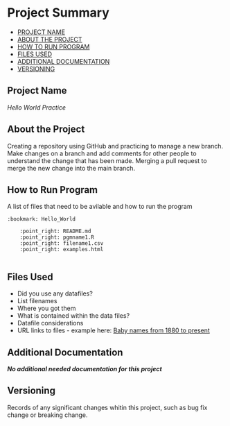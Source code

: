 # Project Summary

- [PROJECT NAME](#Project-Name)
- [ABOUT THE PROJECT](#About-the-project)
- [HOW TO RUN PROGRAM](#How-to-run-program)
- [FILES USED](#files-used)
- [ADDITIONAL DOCUMENTATION](#additional-documentation)
- [VERSIONING](#versioning)

## Project Name

*Hello World Practice* 

## About the Project

Creating a repository using GitHub and practicing to manage a new branch. Make changes on a branch and add comments for other people to understand the change that has been made. Merging a pull request to merge the new change into the main branch.

## How to Run Program 

A list of files that need to be avilable and how to run the program
```text
:bookmark: Hello_World
 
    :point_right: README.md
    :point_right: pgmname1.R
    :point_right: filename1.csv
    :point_right: examples.html
   
```
## Files Used 

- Did you use any datafiles?  
- List filenames
- Where you got them 
- What is contained within the data files?
- Datafile considerations 
- URL links to files - example here:
[Baby names from 1880 to present](https://catalog.data.gov/dataset/baby-names-from-social-security-card-applications-national-level-data)


## Additional Documentation

***No additional needed documentation for this project***


## Versioning

Records of any significant changes whitin this project, such as bug fix change or breaking change.
